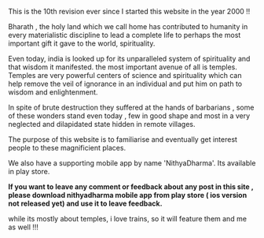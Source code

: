 This is the 10th revision ever since I started this website in the year 2000 !! 

Bharath , the holy land which we call home has contributed to humanity in every materialistic discipline to lead a complete life to perhaps the most important gift it gave to the world, spirituality.

Even today, india is looked up for its unparalleled system of spirituality and that wisdom it manifested.  the most important avenue of all is temples.
Temples are very powerful centers of science and spirituality which can help remove the veil of ignorance in an individual and put him on path to wisdom and enlightenment.

In spite of brute destruction they suffered at the hands of barbarians , some of these wonders stand even today , few in good shape and most in a very neglected and dilapidated state hidden in remote villages.

The purpose of this website is to familiarise and eventually get interest people to these magnificient places.  

We also have a supporting mobile app by name 'NithyaDharma'. Its available in play store.

<b color="grey">If you want to leave any comment or feedback about any post in this site , please download nithyadharma mobile app from play store ( ios version not released yet) and use it to leave feedback.</b>

while its mostly about temples, i love trains, so it will feature them and me as well !!!